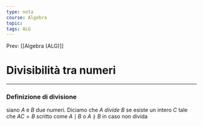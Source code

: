```yaml
---
type: nota
course: Algebra
topic: 
tags: ALG
---
```


Prev: [[Algebra (ALG)]]

# Divisibilità tra numeri
---
### Definizione di divisione
siano $A$ e $B$ due numeri. Diciamo che $A$ _divide_ $B$ se esiste un intero $C$ tale che $AC = B$  scritto come $A \mid B$  o $A\nmid B$ in caso non divida  
